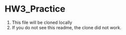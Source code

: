 # HW3_Practice

1. This file will be cloned locally
2. If you do not see this readme, the clone did not work.

